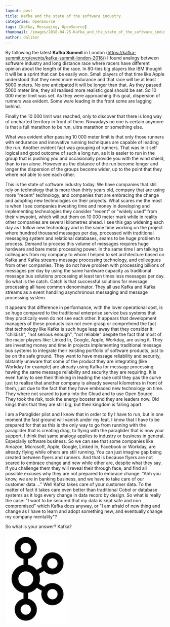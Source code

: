 ```yaml
---
layout: post
title: Kafka and the state of the software industry
categories: OpenSource
tags: [Kafka, Messaging, OpenSource]
thumbnail: /images/2018-04-25-Kafka_and_the_state_of_the_software_industry/kafka_logo.jpeg
author: dalibor
---
```


By following the latest **Kafka Summit** in London (<https://kafka-summit.org/events/kafka-summit-london-2018/>) I found analogy between software industry and long distance race where racers have different opinion about the length of the race. In 80-ties big players like IBM thought it will be a sprint that can be easily won. Small players of that time like Apple understood that they need more endurance and that race will be at least 5000 meters. No one anticipated it will be longer than that. As they passed 5000 meter line, they all realised more realistic goal should be set. So 10 000 meter limit was set. As they were approaching this goal, dispersion of runners was evident. Some ware leading in the front some are lagging behind.

Finally the 10 000 limit was reached, only to discover that there is long way of uncharted territory in front of them. Nowadays no one is certain anymore is that a full marathon to be run, ultra marathon or something else.

What was evident after passing 10 000 meter limit is that only those runners with endurance and innovative running techniques are capable of leading the run. Another evident fact was grouping of runners. That was in it self logical and good outcome of such a long run, as it is easier to run in the group that is pushing you and occasionally provide you with the wind shield, than to run alone. However as the distance of the run become longer and longer the dispersion of the groups become wider, up to the point that they where not able to see each other.

This is the state of software industry today. We have companies that still rely on technology that is more than thirty years old, company that are using more "recent" technology, and companies that are embracing the change and adopting new technologies on their projects. What scares me the most is when I see companies investing time and money in developing and implementing technologies they consider "recent" or "widely used" from their viewpoint, which will put them on 10 000 meter mark while in reality other companies are several kilometres ahead. I see this gap widening each day as I follow new technology and in the same time working on the project where hundred thousand messages per day, processed with traditional messaging system and relational databases, seams to be huge problem to process. Demand to process this volume of messages requires huge hardware and bare metal processing power. In the same time I am talking to colleagues from my company to whom I helped to set architecture based on Kafka and Kafka streams message processing technology, and colleagues from other companies. They do not have problem with processing billions of messages per day by using the same hardware capacity as traditional message bus solutions processing at least ten times less messages per day. So what is the catch. Catch is that successful solutions for message processing all have common denominator. They all use Kafka and Kafka streams as a event handling asynchronous messaging and message processing system.

It appears that difference in performance, with the lover operational cost, is so huge compared to the traditional enterprise service bus systems that they practically even do not see each other. It appears that development managers of these products can not even grasp or comprehend the fact that technology like Kafka is such huge leap away that they consider it: "childish", "not serious enough", "not reliable" despite the fact that most of the major players like: Linked In, Google, Apple, Workday, are using it. They are investing money and time in projects implementing traditional message bus systems to integrate their existing portfolio of software products, just to be on the safe ground. They want to have message reliability and security, blatantly unaware that some of the product they are integrating (like Workday for example) are already using Kafka for message processing hawing the same message reliability and security they are requiring. It is even funny to see their thinking in leading the race until they pas the curve just to realise that another company is already several kilometres in front of them, just due to the fact that they have embraced new technology on time. They where not scared to jump into the Cloud and to use Open Source. They took the risk, took the energy booster and they are leaders now. Old kings think that they are still big, but their kingdom is falling apart.

I am a Paraglider pilot and I know that in order to fly I have to run, but in one moment the fast ground will vanish under my feat. I know that I have to be prepared for that as this is the only way to go from running with the paraglider that is creating drag, to flying with the paraglider that is now your support. I think that same analogy applies to industry or business in general. Especially software business. So we can see that some companies like Amazon, Microsoft, Apple, Google, Linked In, Facebook or Workday, are already flying while others are still running. You can just imagine gap being created between flyers and runners. And that is because flyers are not scared to embrace change and new while other are, despite what they say. If you challenge them they will reveal their through face, and find all possible excuses why they are not prepared to embrace change: "Ahh you know, we are in banking business, and we have to take care of our customer data ..." Well Kafka takes care of your customer data. To the matter of fact it takes care even better than traditional Cobol or database systems as it logs every change in data record by design. So what is really the case: "I want to be secured that my data is kept safe and non compromised" which Kafka does anyway, or "I am afraid of new thing and change as I have to learn and adopt something new, and eventually change my company mentality"?

So what is your answer? Kafka?

![](/images/2018-04-25-Kafka_and_the_state_of_the_software_industry/kafka_logo.jpeg)
